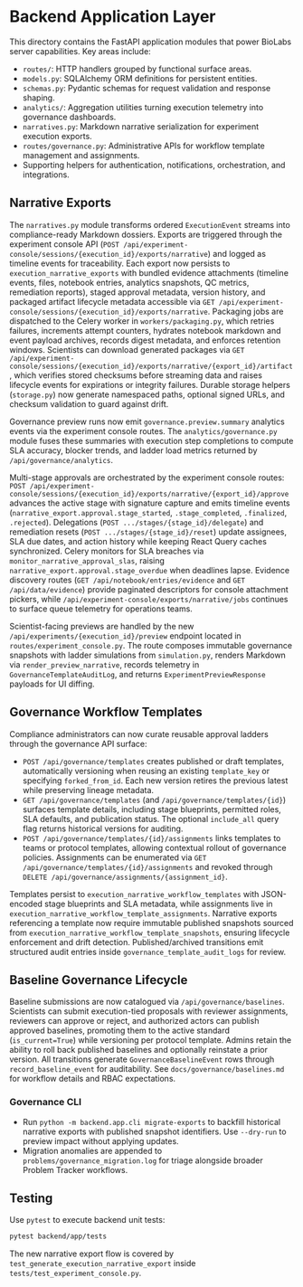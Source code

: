 # Backend Application Layer

This directory contains the FastAPI application modules that power BioLabs server capabilities. Key areas include:

- `routes/`: HTTP handlers grouped by functional surface areas.
- `models.py`: SQLAlchemy ORM definitions for persistent entities.
- `schemas.py`: Pydantic schemas for request validation and response shaping.
- `analytics/`: Aggregation utilities turning execution telemetry into governance dashboards.
- `narratives.py`: Markdown narrative serialization for experiment execution exports.
- `routes/governance.py`: Administrative APIs for workflow template management and assignments.
- Supporting helpers for authentication, notifications, orchestration, and integrations.

## Narrative Exports

The `narratives.py` module transforms ordered `ExecutionEvent` streams into compliance-ready Markdown dossiers. Exports are triggered through the experiment console API (`POST /api/experiment-console/sessions/{execution_id}/exports/narrative`) and logged as timeline events for traceability. Each export now persists to `execution_narrative_exports` with bundled evidence attachments (timeline events, files, notebook entries, analytics snapshots, QC metrics, remediation reports), staged approval metadata, version history, and packaged artifact lifecycle metadata accessible via `GET /api/experiment-console/sessions/{execution_id}/exports/narrative`. Packaging jobs are dispatched to the Celery worker in `workers/packaging.py`, which retries failures, increments attempt counters, hydrates notebook markdown and event payload archives, records digest metadata, and enforces retention windows. Scientists can download generated packages via `GET /api/experiment-console/sessions/{execution_id}/exports/narrative/{export_id}/artifact`, which verifies stored checksums before streaming data and raises lifecycle events for expirations or integrity failures. Durable storage helpers (`storage.py`) now generate namespaced paths, optional signed URLs, and checksum validation to guard against drift.

Governance preview runs now emit `governance.preview.summary` analytics events via the experiment console routes. The `analytics/governance.py` module fuses these summaries with execution step completions to compute SLA accuracy, blocker trends, and ladder load metrics returned by `/api/governance/analytics`.

Multi-stage approvals are orchestrated by the experiment console routes: `POST /api/experiment-console/sessions/{execution_id}/exports/narrative/{export_id}/approve` advances the active stage with signature capture and emits timeline events (`narrative_export.approval.stage_started`, `.stage_completed`, `.finalized`, `.rejected`). Delegations (`POST .../stages/{stage_id}/delegate`) and remediation resets (`POST .../stages/{stage_id}/reset`) update assignees, SLA due dates, and action history while keeping React Query caches synchronized. Celery monitors for SLA breaches via `monitor_narrative_approval_slas`, raising `narrative_export.approval.stage_overdue` when deadlines lapse. Evidence discovery routes (`GET /api/notebook/entries/evidence` and `GET /api/data/evidence`) provide paginated descriptors for console attachment pickers, while `/api/experiment-console/exports/narrative/jobs` continues to surface queue telemetry for operations teams.

Scientist-facing previews are handled by the new `/api/experiments/{execution_id}/preview` endpoint located in `routes/experiment_console.py`. The route composes immutable governance snapshots with ladder simulations from `simulation.py`, renders Markdown via `render_preview_narrative`, records telemetry in `GovernanceTemplateAuditLog`, and returns `ExperimentPreviewResponse` payloads for UI diffing.

## Governance Workflow Templates

Compliance administrators can now curate reusable approval ladders through the governance API surface:

- `POST /api/governance/templates` creates published or draft templates, automatically versioning when reusing an existing `template_key` or specifying `forked_from_id`. Each new version retires the previous latest while preserving lineage metadata.
- `GET /api/governance/templates` (and `/api/governance/templates/{id}`) surfaces template details, including stage blueprints, permitted roles, SLA defaults, and publication status. The optional `include_all` query flag returns historical versions for auditing.
- `POST /api/governance/templates/{id}/assignments` links templates to teams or protocol templates, allowing contextual rollout of governance policies. Assignments can be enumerated via `GET /api/governance/templates/{id}/assignments` and revoked through `DELETE /api/governance/assignments/{assignment_id}`.

Templates persist to `execution_narrative_workflow_templates` with JSON-encoded stage blueprints and SLA metadata, while assignments live in `execution_narrative_workflow_template_assignments`. Narrative exports referencing a template now require immutable published snapshots sourced from `execution_narrative_workflow_template_snapshots`, ensuring lifecycle enforcement and drift detection. Published/archived transitions emit structured audit entries inside `governance_template_audit_logs` for review.

## Baseline Governance Lifecycle

Baseline submissions are now catalogued via `/api/governance/baselines`. Scientists can submit execution-tied proposals with reviewer assignments, reviewers can approve or reject, and authorized actors can publish approved baselines, promoting them to the active standard (`is_current=True`) while versioning per protocol template. Admins retain the ability to roll back published baselines and optionally reinstate a prior version. All transitions generate `GovernanceBaselineEvent` rows through `record_baseline_event` for auditability. See `docs/governance/baselines.md` for workflow details and RBAC expectations.

### Governance CLI

- Run `python -m backend.app.cli migrate-exports` to backfill historical narrative exports with published snapshot identifiers. Use `--dry-run` to preview impact without applying updates.
- Migration anomalies are appended to `problems/governance_migration.log` for triage alongside broader Problem Tracker workflows.

## Testing

Use `pytest` to execute backend unit tests:

```bash
pytest backend/app/tests
```

The new narrative export flow is covered by `test_generate_execution_narrative_export` inside `tests/test_experiment_console.py`.
